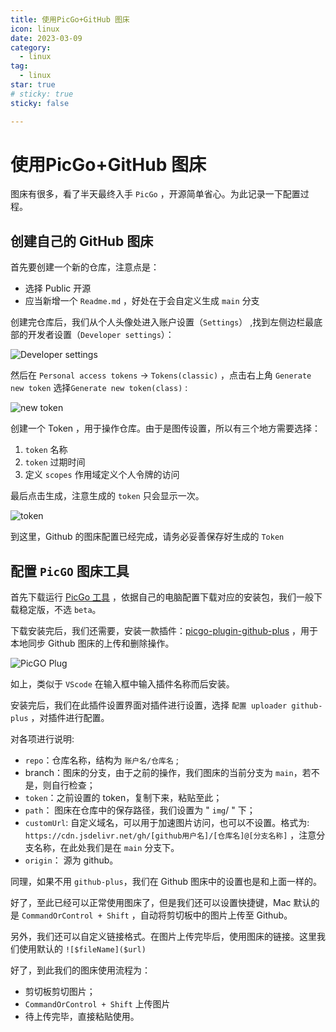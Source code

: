 ```yaml
---
title: 使用PicGo+GitHub 图床
icon: linux
date: 2023-03-09
category:
  - linux
tag:
  - linux
star: true
# sticky: true
sticky: false

---
```


# 使用PicGo+GitHub 图床

图床有很多，看了半天最终入手 `PicGo` ，开源简单省心。为此记录一下配置过程。

## 创建自己的 GitHub 图床

首先要创建一个新的仓库，注意点是：

- 选择 Public 开源
- 应当新增一个 `Readme.md` ，好处在于会自定义生成 `main` 分支

创建完仓库后，我们从个人头像处进入账户设置（`Settings`） ,找到左侧边栏最底部的开发者设置（`Developer settings`）：

![Developer settings](https://cdn.jsdelivr.net/gh/rayadaschn/blogImage@main/img/20230309131309.png)

然后在 `Personal access tokens` -> `Tokens(classic)` ，点击右上角 `Generate new token` 选择`Generate new token(class)` :

![new token](https://cdn.jsdelivr.net/gh/rayadaschn/blogImage@main/img/20230309132556.png)

创建一个 Token ，用于操作仓库。由于是图传设置，所以有三个地方需要选择：

1. `token` 名称
2. `token` 过期时间
3. 定义 `scopes` 作用域定义个人令牌的访问

最后点击生成，注意生成的 `token` 只会显示一次。

![token](https://cdn.jsdelivr.net/gh/rayadaschn/blogImage@main/img/20230309133257.png)

到这里，Github 的图床配置已经完成，请务必妥善保存好生成的 `Token`

## 配置 `PicGO` 图床工具

首先下载运行 [PicGo 工具](https://github.com/Molunerfinn/PicGo/tags) ，依据自己的电脑配置下载对应的安装包，我们一般下载稳定版，不选 `beta`。

下载安装完后，我们还需要，安装一款插件：[picgo-plugin-github-plus](https://github.com/zWingz/picgo-plugin-github-plus) ，用于本地同步 Github 图床的上传和删除操作。

![PicGO Plug](https://cdn.jsdelivr.net/gh/rayadaschn/blogImage@main/img/20230309134314.png)

如上，类似于 `VScode` 在输入框中输入插件名称而后安装。

安装完后，我们在此插件设置界面对插件进行设置，选择 `配置 uploader github-plus` ，对插件进行配置。

对各项进行说明:

- `repo`：仓库名称，结构为 `账户名/仓库名` ;
- branch：图床的分支，由于之前的操作，我们图床的当前分支为 `main`，若不是，则自行检查；
- `token`：之前设置的 token，复制下来，粘贴至此；
- `path`： 图床在仓库中的保存路径，我们设置为 " `img`/ " 下；
- `customUrl`: 自定义域名，可以用于加速图片访问，也可以不设置。格式为: `https://cdn.jsdelivr.net/gh/[github用户名]/[仓库名]@[分支名称]` ，注意分支名称，在此处我们是在 `main` 分支下。
- `origin`： 源为 github。

同理，如果不用 `github-plus`，我们在 Github 图床中的设置也是和上面一样的。

好了，至此已经可以正常使用图床了，但是我们还可以设置快捷键，Mac 默认的是 `CommandOrControl + Shift` ，自动将剪切板中的图片上传至 Github。

另外，我们还可以自定义链接格式。在图片上传完毕后，使用图床的链接。这里我们使用默认的 `![$fileName]($url)`

好了，到此我们的图床使用流程为：

- 剪切板剪切图片；
- `CommandOrControl + Shift`  上传图片
- 待上传完毕，直接粘贴使用。
